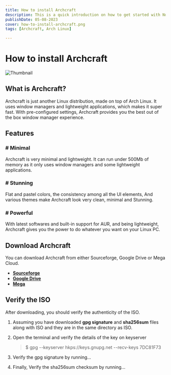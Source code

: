 ```yaml
---
title: How to install Archcraft
description: This is a quick introduction on how to get started with Nuxt 3.
publishDate: 05-08-2023
cover: how-to-install-archcraft.png
tags: [Archcraft, Arch Linux]

---
```


# How to install Archcraft

![Thumbnail](/images/blog/how-to-install-archcraft.png)

## What is Archcraft?

Archcraft is just another Linux distribution, made on top of Arch Linux. It uses window managers and lightweight applications, which makes it super fast. With pre-configured settings, Archcraft provides you the best out of the box window manager experience.

## Features

### # Minimal

Archcraft is very minimal and lightweight. It can run under 500Mb of memory as it only uses window managers and some lightweight applications.

### # Stunning

Flat and pastel colors, the consistency among all the UI elements, And various themes make Archcraft look very clean, minimal and Stunning.

### # Powerful

With latest softwares and built-in support for AUR, and being lightweight, Archcraft gives you the power to do whatever you want on your Linux PC.

## Download Archcraft

You can download Archcraft from either Sourceforge, Google Drive or Mega Cloud.

* **[Sourceforge](https://sourceforge.net/projects/archcraft/files/latest/download)**
* **[Google Drive](https://drive.google.com/drive/folders/1iI4OrdZ3gMHKbRzBR6BpN4iFOp595pJw?usp=share_link)**
* **[Mega](about:blank)**

## Verify the ISO

After downloading, you should verify the authenticity of the ISO.

1. Assuming you have downloaded **gpg signature** and **sha256sum** files along with ISO and they are in the same directory as ISO.

2. Open the terminal and verify the details of the key on keyserver

    > $ gpg --keyserver hkps://keys.gnupg.net --recv-keys 7DC81F73

3. Verify the gpg signature by running...

4. Finally, Verify the sha256sum checksum by running...